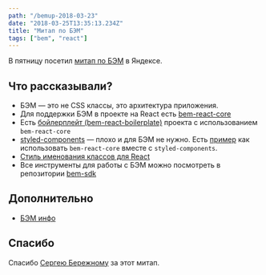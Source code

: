 ```yaml
---
path: "/bemup-2018-03-23"
date: "2018-03-25T13:35:13.234Z"
title: "Митап по БЭМ"
tags: ["bem", "react"]
---
```


В пятницу посетил [митап по БЭМ](https://ru.bem.info/forum/1492/) в Яндексе.

## Что рассказывали?

* БЭМ — это не CSS классы, это архитектура приложения. 
* Для поддержки БЭМ в проекте на React есть [bem-react-core](https://github.com/bem/bem-react-core)
* Есть [бойлерплейт (bem-react-boilerplate)](https://github.com/bem/bem-react-boilerplate) проекта с использованием `bem-react-core`
* [styled-components](https://www.styled-components.com/) — плохо и для БЭМ не нужно. Есть [пример](https://github.com/bem/bem-react-core/tree/master/examples/styled-components) как использовать `bem-react-core` вместе с `styled-components`.
* [Стиль именования классов для React](https://ru.bem.info/methodology/naming-convention/#%D0%A1%D1%82%D0%B8%D0%BB%D1%8C-react)
* Все инструменты для работы с БЭМ можно посмотреть в репозитории [bem-sdk](https://github.com/bem/bem-sdk)

## Дополнительно

* [БЭМ инфо](https://ru.bem.info/)

## Спасибо 

Спасибо [Сергею Бережному](https://twitter.com/veged) за этот митап.
